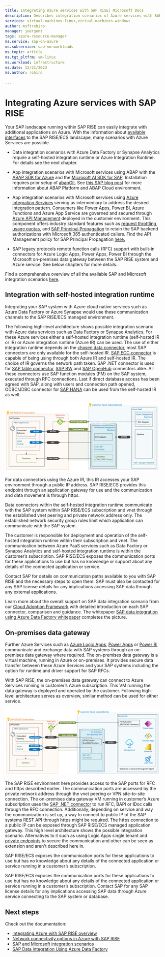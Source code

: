 ```yaml
---
title: Integrating Azure services with SAP RISE| Microsoft Docs
description: Describes integration scenarios of Azure services with SAP RISE managed workloads
services: virtual-machines-linux,virtual-machines-windows
author: msftrobiro
manager: juergent
tags: azure-resource-manager
ms.service: sap-on-azure
ms.subservice: sap-vm-workloads
ms.topic: article
ms.tgt_pltfrm: vm-linux
ms.workload: infrastructure
ms.date: 12/21/2023
ms.author: robiro

---
```


# Integrating Azure services with SAP RISE

Your SAP landscape running within SAP RISE can easily integrate with additional applications on Azure. With the information about [available interfaces](./rise-integration-network.md#network-communication-ports-with-sap-rise) to the SAP RISE/ECS landscape, many scenarios with Azure Services are possible.

- Data integration scenarios with Azure Data Factory or Synapse Analytics require a self-hosted integration runtime or Azure Integration Runtime. For details see the next chapter.

- App integration scenarios with Microsoft services using ABAP with the [ABAP SDK for Azure](https://github.com/microsoft/ABAP-SDK-for-Azure) and the [Microsoft AI SDK for SAP](https://github.com/microsoft/aisdkforsapabap). Installation requires prior setup of [abapGit](https://docs.abapgit.org/user-guide/getting-started/install.html). See [this SAP blog post](https://blogs.sap.com/2023/06/06/kick-start-your-sap-abap-platform-integration-journey-with-microsoft/) for more information about ABAP Platform and ABAP Cloud environment.

- App integration scenarios with Microsoft services using [Azure Integration Services](https://azure.microsoft.com/product-categories/integration/) serving as intermediary to address the desired integration pattern. Consumers like Power Apps, Power BI, Azure Functions and Azure App Service are governed and secured through [Azure API Management](/azure/api-management/api-management-key-concepts) deployed in the customer environment. This component offers industry standard features such as [request throttling](/azure/api-management/api-management-sample-flexible-throttling), [usage quotas](/azure/api-management/api-management-sample-flexible-throttling#quotas), and [SAP Principal Propagation](/azure/sap/workloads/expose-sap-odata-to-power-query) to retain the SAP backend authorizations with Microsoft 365 authenticated callers. Find the API Management policy for SAP Principal Propagation [here.](https://github.com/Azure/api-management-policy-snippets/blob/master/examples/Request%20OAuth2%20access%20token%20from%20SAP%20using%20AAD%20JWT%20token.xml)

- SAP legacy protocols remote function calls (RFC) support with built-in connectors for Azure Logic Apps, Power Apps, Power BI through the Microsoft on-premises data gateway between the SAP RISE system and Azure service. See below chapters for more details.

Find a comprehensive overview of all the available SAP and Microsoft integration scenarios [here](/azure/sap/workloads/integration-get-started).

## Integration with self-hosted integration runtime

Integrating your SAP system with Azure cloud native services such as Azure Data Factory or Azure Synapse would use these communication channels to the SAP RISE/ECS managed environment.

The following high-level architecture shows possible integration scenario with Azure data services such as [Data Factory](../../data-factory/index.yml) or [Synapse Analytics](../../synapse-analytics/index.yml). For these Azure services either a self-hosted integration runtime (self-hosted IR or IR) or Azure integration runtime (Azure IR) can be used. The use of either integration runtime depends on the [chosen data connector](../../data-factory/copy-activity-overview.md#supported-data-stores-and-formats), most SAP connectors are only available for the self-hosted IR. [SAP ECC connector](../../data-factory/connector-sap-ecc.md?tabs=data-factory) is capable of being using through both Azure IR and self-hosted IR. The choice of IR governs the network path taken. SAP .NET connector is used for [SAP table connector](../../data-factory/connector-sap-ecc.md?tabs=data-factory), [SAP BW](../../data-factory/connector-sap-business-warehouse.md?tabs=data-factory) and [SAP OpenHub](../../data-factory/connector-sap-business-warehouse-open-hub.md) connectors alike. All these connectors use SAP function modules (FM) on the SAP system, executed through RFC connections. Last if direct database access has been agreed with SAP, along with users and connection path opened, ODBC/JDBC connector for [SAP HANA](../../data-factory/connector-sap-hana.md?tabs=data-factory) can be used from the self-hosted IR as well.

[![SAP RISE/ECS accessed by Azure ADF or Synapse.](./media/sap-rise-integration/sap-rise-adf-synapse.png)](./media/sap-rise-integration/sap-rise-adf-synapse.png#lightbox)

For data connectors using the Azure IR, this IR accesses your SAP environment through a public IP address. SAP RISE/ECS provides this endpoint through an application gateway for use and the communication and data movement is through https.

Data connectors within the self-hosted integration runtime communicate with the SAP system within SAP RISE/ECS subscription and vnet through the established vnet peering and private network address only. The established network security group rules limit which application can communicate with the SAP system.

The customer is responsible for deployment and operation of the self-hosted integration runtime within their subscription and vnet. The communication between Azure PaaS services such as Data Factory or Synapse Analytics and self-hosted integration runtime is within the customer’s subscription. SAP RISE/ECS exposes the communication ports for these applications to use but has no knowledge or support about any details of the connected application or service.

Contact SAP for details on communication paths available to you with SAP RISE and the necessary steps to open them. SAP must also be contacted for any SAP license details for any implications accessing SAP data through any external applications.

Learn more about the overall support on SAP data integration scenario from our [Cloud Adoption Framework](/azure/cloud-adoption-framework/scenarios/sap/sap-lza-choose-azure-connectors) with detailed introduction on each SAP connector, comparison and guidance. The whitepaper [SAP data integration using Azure Data Factory whitepaper](https://github.com/Azure/Azure-DataFactory/blob/master/whitepaper/SAP%20Data%20Integration%20using%20Azure%20Data%20Factory.pdf) completes the picture.

## On-premises data gateway

Further Azure Services such as [Azure Logic Apps](../../logic-apps/logic-apps-using-sap-connector.md), [Power Apps](/connectors/saperp/) or [Power BI](/power-bi/connect-data/desktop-sap-bw-connector) communicate and exchange data with SAP systems through an on-premises data gateway where required. The on-premises data gateway is a virtual machine, running in Azure or on-premises. It provides secure data transfer between these Azure Services and your SAP systems including the option for runtime and driver support for SAP RFCs.

With SAP RISE, the on-premises data gateway can connect to Azure Services running in customer’s Azure subscription. This VM running the data gateway is deployed and operated by the customer. Following high-level architecture serves as overview, similar method can be used for either service.

[![SAP RISE/ECS accessed from Azure on-premises data gateway and connected Azure services.](./media/sap-rise-integration/sap-rise-on-premises-data-gateway.png)](./media/sap-rise-integration/sap-rise-on-premises-data-gateway.png#lightbox)


The SAP RISE environment here provides access to the SAP ports for RFC and https described earlier. The communication ports are accessed by the private network address through the vnet peering or VPN site-to-site connection. The on-premises data gateway VM running in customer’s Azure subscription uses the [SAP .NET connector](https://support.sap.com/en/product/connectors/msnet.html) to run RFC, BAPI or IDoc calls through the RFC connection. Additionally, depending on service and way the communication is set up, a way to connect to public IP of the SAP systems REST API through https might be required. The https connection to a public IP can be exposed through SAP RISE/ECS managed application gateway. This high level architecture shows the possible integration scenario. Alternatives to it such as using Logic Apps single tenant and [private endpoints](../../logic-apps/secure-single-tenant-workflow-virtual-network-private-endpoint.md) to secure the communication and other can be seen as extension and aren't described here in.

SAP RISE/ECS exposes the communication ports for these applications to use but has no knowledge about any details of the connected application or service running in a customer’s subscription.

SAP RISE/ECS exposes the communication ports for these applications to use but has no knowledge about any details of the connected application or service running in a customer’s subscription. Contact SAP for any SAP license details for any implications accessing SAP data through Azure service connecting to the SAP system or database.

## Next steps
Check out the documentation:

- [Integrating Azure with SAP RISE overview](./rise-integration.md)
- [Network connectivity options in Azure with SAP RISE](./rise-integration-network.md)
- [SAP and Microsoft integration scenarios](./integration-get-started.md)
- [SAP Data Integration Using Azure Data Factory](https://github.com/Azure/Azure-DataFactory/blob/main/whitepaper/SAP%20Data%20Integration%20using%20Azure%20Data%20Factory.pdf)
